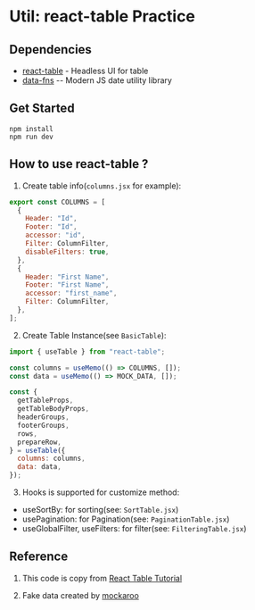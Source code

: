 # Util: react-table Practice

## Dependencies

- [react-table](https://tanstack.com/table/v7/) - Headless UI for table
- [data-fns](https://date-fns.org) -- Modern JS date utility library

## Get Started

```
npm install
npm run dev
```

## How to use react-table ?

1. Create table info(`columns.jsx` for example):

```js
export const COLUMNS = [
  {
    Header: "Id",
    Footer: "Id",
    accessor: "id",
    Filter: ColumnFilter,
    disableFilters: true,
  },
  {
    Header: "First Name",
    Footer: "First Name",
    accessor: "first_name",
    Filter: ColumnFilter,
  },
];
```

2. Create Table Instance(see `BasicTable`):

```js
import { useTable } from "react-table";

const columns = useMemo(() => COLUMNS, []);
const data = useMemo(() => MOCK_DATA, []);

const {
  getTableProps,
  getTableBodyProps,
  headerGroups,
  footerGroups,
  rows,
  prepareRow,
} = useTable({
  columns: columns,
  data: data,
});
```

3. Hooks is supported for customize method:

- useSortBy: for sorting(see: `SortTable.jsx`)
- usePagination: for Pagination(see: `PaginationTable.jsx`)
- useGlobalFilter, useFilters: for filter(see: `FilteringTable.jsx`)

## Reference

1. This code is copy from [React Table Tutorial](https://www.youtube.com/watch?v=YwP4NAZGskg&list=PLC3y8-rFHvwgWTSrDiwmUsl4ZvipOw9Cz&index=1)

2. Fake data created by [mockaroo](https://www.mockaroo.com)
